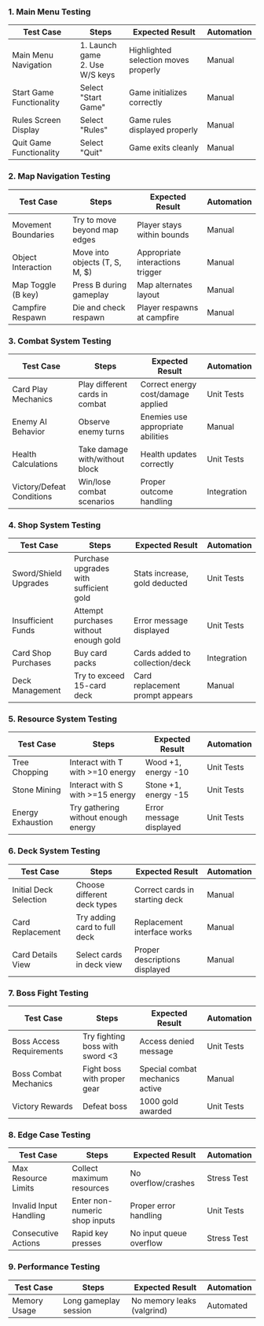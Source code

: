 ### 1. Main Menu Testing

|**Test Case**|**Steps**|**Expected Result**|**Automation**|
|---|---|---|---|
|Main Menu Navigation|1. Launch game  <br>2. Use W/S keys|Highlighted selection moves properly|Manual|
|Start Game Functionality|Select "Start Game"|Game initializes correctly|Manual|
|Rules Screen Display|Select "Rules"|Game rules displayed properly|Manual|
|Quit Game Functionality|Select "Quit"|Game exits cleanly|Manual|

### 2. Map Navigation Testing

|**Test Case**|**Steps**|**Expected Result**|**Automation**|
|---|---|---|---|
|Movement Boundaries|Try to move beyond map edges|Player stays within bounds|Manual|
|Object Interaction|Move into objects (T, S, M, $)|Appropriate interactions trigger|Manual|
|Map Toggle (B key)|Press B during gameplay|Map alternates layout|Manual|
|Campfire Respawn|Die and check respawn|Player respawns at campfire|Manual|

### 3. Combat System Testing

|**Test Case**|**Steps**|**Expected Result**|**Automation**|
|---|---|---|---|
|Card Play Mechanics|Play different cards in combat|Correct energy cost/damage applied|Unit Tests|
|Enemy AI Behavior|Observe enemy turns|Enemies use appropriate abilities|Manual|
|Health Calculations|Take damage with/without block|Health updates correctly|Unit Tests|
|Victory/Defeat Conditions|Win/lose combat scenarios|Proper outcome handling|Integration|

### 4. Shop System Testing

|**Test Case**|**Steps**|**Expected Result**|**Automation**|
|---|---|---|---|
|Sword/Shield Upgrades|Purchase upgrades with sufficient gold|Stats increase, gold deducted|Unit Tests|
|Insufficient Funds|Attempt purchases without enough gold|Error message displayed|Unit Tests|
|Card Shop Purchases|Buy card packs|Cards added to collection/deck|Integration|
|Deck Management|Try to exceed 15-card deck|Card replacement prompt appears|Manual|

### 5. Resource System Testing

|**Test Case**|**Steps**|**Expected Result**|**Automation**|
|---|---|---|---|
|Tree Chopping|Interact with T with >=10 energy|Wood +1, energy -10|Unit Tests|
|Stone Mining|Interact with S with >=15 energy|Stone +1, energy -15|Unit Tests|
|Energy Exhaustion|Try gathering without enough energy|Error message displayed|Unit Tests|

### 6. Deck System Testing

|**Test Case**|**Steps**|**Expected Result**|**Automation**|
|---|---|---|---|
|Initial Deck Selection|Choose different deck types|Correct cards in starting deck|Manual|
|Card Replacement|Try adding card to full deck|Replacement interface works|Manual|
|Card Details View|Select cards in deck view|Proper descriptions displayed|Manual|

### 7. Boss Fight Testing

|**Test Case**|**Steps**|**Expected Result**|**Automation**|
|---|---|---|---|
|Boss Access Requirements|Try fighting boss with sword <3|Access denied message|Unit Tests|
|Boss Combat Mechanics|Fight boss with proper gear|Special combat mechanics active|Manual|
|Victory Rewards|Defeat boss|1000 gold awarded|Unit Tests|

### 8. Edge Case Testing

|**Test Case**|**Steps**|**Expected Result**|**Automation**|
|---|---|---|---|
|Max Resource Limits|Collect maximum resources|No overflow/crashes|Stress Test|
|Invalid Input Handling|Enter non-numeric shop inputs|Proper error handling|Unit Tests|
|Consecutive Actions|Rapid key presses|No input queue overflow|Stress Test|

### 9. Performance Testing

| **Test Case**       | **Steps**                    | **Expected Result**        | **Automation** |
| ------------------- | ---------------------------- | -------------------------- | -------------- |
| Memory Usage        | Long gameplay session        | No memory leaks (valgrind) | Automated      |
